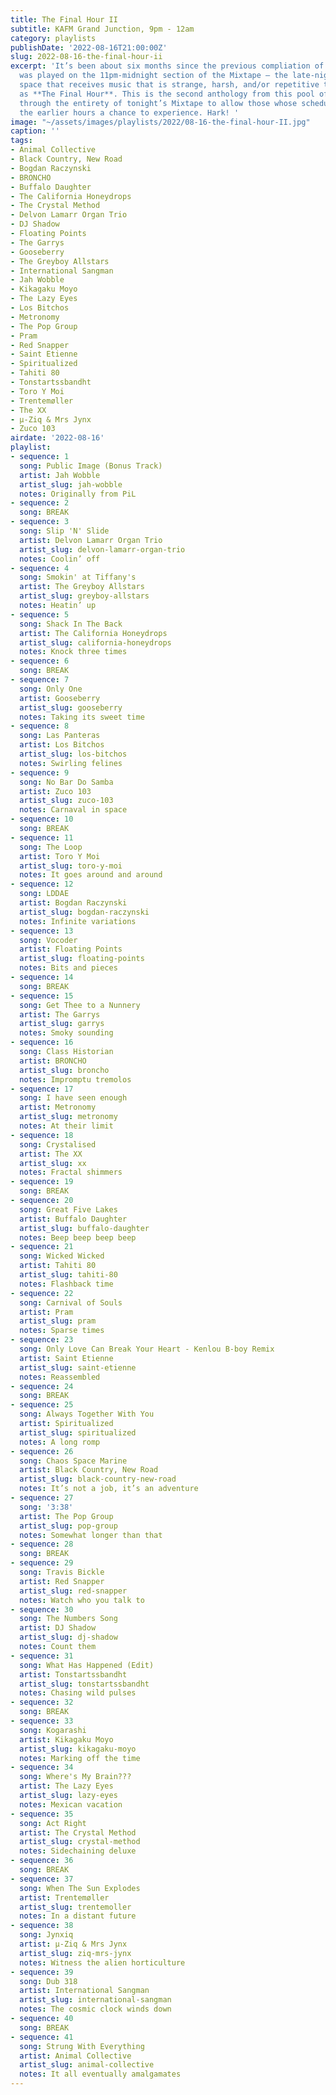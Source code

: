 ```yaml
---
title: The Final Hour II
subtitle: KAFM Grand Junction, 9pm - 12am
category: playlists
publishDate: '2022-08-16T21:00:00Z'
slug: 2022-08-16-the-final-hour-ii
excerpt: 'It’s been about six months since the previous compliation of music that
  was played on the 11pm-midnight section of the Mixtape — the late-night temporal
  space that receives music that is strange, harsh, and/or repetitive that is known
  as **The Final Hour**. This is the second anthology from this pool of music, presented
  through the entirety of tonight’s Mixtape to allow those whose schedule leans towards
  the earlier hours a chance to experience. Hark! '
image: "~/assets/images/playlists/2022/08-16-the-final-hour-II.jpg"
caption: ''
tags:
- Animal Collective
- Black Country, New Road
- Bogdan Raczynski
- BRONCHO
- Buffalo Daughter
- The California Honeydrops
- The Crystal Method
- Delvon Lamarr Organ Trio
- DJ Shadow
- Floating Points
- The Garrys
- Gooseberry
- The Greyboy Allstars
- International Sangman
- Jah Wobble
- Kikagaku Moyo
- The Lazy Eyes
- Los Bitchos
- Metronomy
- The Pop Group
- Pram
- Red Snapper
- Saint Etienne
- Spiritualized
- Tahiti 80
- Tonstartssbandht
- Toro Y Moi
- Trentemøller
- The XX
- µ-Ziq & Mrs Jynx
- Zuco 103
airdate: '2022-08-16'
playlist:
- sequence: 1
  song: Public Image (Bonus Track)
  artist: Jah Wobble
  artist_slug: jah-wobble
  notes: Originally from PiL
- sequence: 2
  song: BREAK
- sequence: 3
  song: Slip 'N' Slide
  artist: Delvon Lamarr Organ Trio
  artist_slug: delvon-lamarr-organ-trio
  notes: Coolin’ off
- sequence: 4
  song: Smokin' at Tiffany's
  artist: The Greyboy Allstars
  artist_slug: greyboy-allstars
  notes: Heatin’ up
- sequence: 5
  song: Shack In The Back
  artist: The California Honeydrops
  artist_slug: california-honeydrops
  notes: Knock three times
- sequence: 6
  song: BREAK
- sequence: 7
  song: Only One
  artist: Gooseberry
  artist_slug: gooseberry
  notes: Taking its sweet time
- sequence: 8
  song: Las Panteras
  artist: Los Bitchos
  artist_slug: los-bitchos
  notes: Swirling felines
- sequence: 9
  song: No Bar Do Samba
  artist: Zuco 103
  artist_slug: zuco-103
  notes: Carnaval in space
- sequence: 10
  song: BREAK
- sequence: 11
  song: The Loop
  artist: Toro Y Moi
  artist_slug: toro-y-moi
  notes: It goes around and around
- sequence: 12
  song: LDDAE
  artist: Bogdan Raczynski
  artist_slug: bogdan-raczynski
  notes: Infinite variations
- sequence: 13
  song: Vocoder
  artist: Floating Points
  artist_slug: floating-points
  notes: Bits and pieces
- sequence: 14
  song: BREAK
- sequence: 15
  song: Get Thee to a Nunnery
  artist: The Garrys
  artist_slug: garrys
  notes: Smoky sounding
- sequence: 16
  song: Class Historian
  artist: BRONCHO
  artist_slug: broncho
  notes: Impromptu tremolos
- sequence: 17
  song: I have seen enough
  artist: Metronomy
  artist_slug: metronomy
  notes: At their limit
- sequence: 18
  song: Crystalised
  artist: The XX
  artist_slug: xx
  notes: Fractal shimmers
- sequence: 19
  song: BREAK
- sequence: 20
  song: Great Five Lakes
  artist: Buffalo Daughter
  artist_slug: buffalo-daughter
  notes: Beep beep beep beep
- sequence: 21
  song: Wicked Wicked
  artist: Tahiti 80
  artist_slug: tahiti-80
  notes: Flashback time
- sequence: 22
  song: Carnival of Souls
  artist: Pram
  artist_slug: pram
  notes: Sparse times
- sequence: 23
  song: Only Love Can Break Your Heart - Kenlou B-boy Remix
  artist: Saint Etienne
  artist_slug: saint-etienne
  notes: Reassembled
- sequence: 24
  song: BREAK
- sequence: 25
  song: Always Together With You
  artist: Spiritualized
  artist_slug: spiritualized
  notes: A long romp
- sequence: 26
  song: Chaos Space Marine
  artist: Black Country, New Road
  artist_slug: black-country-new-road
  notes: It’s not a job, it’s an adventure
- sequence: 27
  song: '3:38'
  artist: The Pop Group
  artist_slug: pop-group
  notes: Somewhat longer than that
- sequence: 28
  song: BREAK
- sequence: 29
  song: Travis Bickle
  artist: Red Snapper
  artist_slug: red-snapper
  notes: Watch who you talk to
- sequence: 30
  song: The Numbers Song
  artist: DJ Shadow
  artist_slug: dj-shadow
  notes: Count them
- sequence: 31
  song: What Has Happened (Edit)
  artist: Tonstartssbandht
  artist_slug: tonstartssbandht
  notes: Chasing wild pulses
- sequence: 32
  song: BREAK
- sequence: 33
  song: Kogarashi
  artist: Kikagaku Moyo
  artist_slug: kikagaku-moyo
  notes: Marking off the time
- sequence: 34
  song: Where's My Brain???
  artist: The Lazy Eyes
  artist_slug: lazy-eyes
  notes: Mexican vacation
- sequence: 35
  song: Act Right
  artist: The Crystal Method
  artist_slug: crystal-method
  notes: Sidechaining deluxe
- sequence: 36
  song: BREAK
- sequence: 37
  song: When The Sun Explodes
  artist: Trentemøller
  artist_slug: trentemoller
  notes: In a distant future
- sequence: 38
  song: Jynxiq
  artist: µ-Ziq & Mrs Jynx
  artist_slug: ziq-mrs-jynx
  notes: Witness the alien horticulture
- sequence: 39
  song: Dub 318
  artist: International Sangman
  artist_slug: international-sangman
  notes: The cosmic clock winds down
- sequence: 40
  song: BREAK
- sequence: 41
  song: Strung With Everything
  artist: Animal Collective
  artist_slug: animal-collective
  notes: It all eventually amalgamates
---
```


